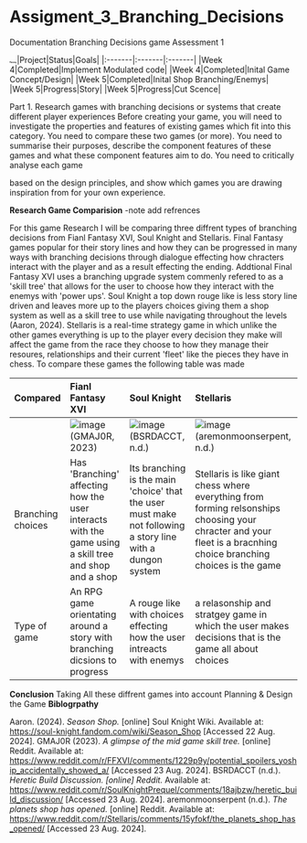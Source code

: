 # Assigment_3_Branching_Decisions
Documentation Branching Decisions game Assessment 1

<span style="font-size:0.2em;">**Planning** </span>
|Project|Status|Goals|
|:-------|:-------|:-------|
|Week 4|Completed|Implement Modulated code|
|Week 4|Completed|Inital Game Concept/Design| 
|Week 5|Completed|Inital Shop Branching/Enemys|  
|Week 5|Progress|Story|
|Week 5|Progress|Cut Scence| 

Part 1. Research games with branching decisions or systems that create different
player experiences
Before creating your game, you will need to investigate the properties and features of
existing games which fit into this category. You need to compare these two games (or
more).
You need to summarise their purposes, describe the component features of these games
and what these component features aim to do. You need to critically analyse each game

based on the design principles, and show which games you are drawing inspiration from
for your own experience.

**Research Game Comparision**  -note add refrences

For this game Research I will be comparing three diffrent types of branching decisions from Fianl Fantasy XVI, Soul Knight and Stellaris. Final Fantasy games popular for their story lines and how they can be progressed in many ways with branching decisions through dialogue effecting how chracters interact with the player and as a result effecting the ending. Addtional Final Fantasy XVI uses a branching upgrade system commenly refered to as a 'skill tree' that allows for the user to choose how they interact with the enemys with 'power ups'. Soul Knight a top down rouge like is less story line driven and leaves more up to the players choices giving them a shop system as well as a skill tree to use while navigating throughout the levels (Aaron, 2024). Stellaris is a real-time strategy game in which unlike the other games everything is up to the player every decision they make will affect the game from the race they choose to how they manage their resoures, relationships and their current 'fleet' like the pieces they have in chess. To compare these games the following table was made

|Compared|Fianl Fantasy XVI|Soul Knight|Stellaris|
|:-----|:----|:-----|:----|
||![image](https://github.com/user-attachments/assets/0e7ff2b8-ba09-4004-8291-a69e1f660ed8)(GMAJ0R, 2023)|![image](https://github.com/user-attachments/assets/b274cc58-828d-4eab-ba2d-4cc3aa0b7b07)(BSRDACCT, n.d.)|![image](https://github.com/user-attachments/assets/1ae077a0-bf7f-44f2-ad34-6da55b76a1d3)(aremonmoonserpent, n.d.)|
|Branching choices|Has 'Branching' affecting how the user interacts with the game using a skill tree and shop and a shop|Its branching is the main 'choice' that the user must make not following a story line with a dungon system|Stellaris is like giant chess where everything from forming relsonships choosing your chracter and your fleet is a bracnhing choice branching choices is the game|
|Type of game|An RPG game orientating around a story with branching dicsions to progress|A rouge like with choices effecting how the user intreacts with enemys|a relasonship and stratgey game in which the user makes decisions that is the game all about choices|

**Conclusion**
Taking All these diffrent games into account 
Planning & Design the Game
**Biblogrpathy**

Aaron. (2024). *Season Shop.* [online] Soul Knight Wiki. Available at: https://soul-knight.fandom.com/wiki/Season_Shop [Accessed 22 Aug. 2024].
GMAJ0R (2023). *A glimpse of the mid game skill tree.* [online] Reddit. Available at: https://www.reddit.com/r/FFXVI/comments/1229p9y/potential_spoilers_yoship_accidentally_showed_a/ [Accessed 23 Aug. 2024].
BSRDACCT (n.d.). *Heretic Build Discussion. [online] Reddit.* Available at: https://www.reddit.com/r/SoulKnightPrequel/comments/18ajbzw/heretic_build_discussion/ [Accessed 23 Aug. 2024].
aremonmoonserpent (n.d.). *The planets shop has opened.* [online] Reddit. Available at: https://www.reddit.com/r/Stellaris/comments/15yfokf/the_planets_shop_has_opened/ [Accessed 23 Aug. 2024].

‌
‌
‌
‌
